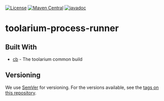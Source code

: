 [![License](https://img.shields.io/github/license/toolarium/toolarium-process-runner)](https://github.com/toolarium/toolarium-process-runner/blob/master/LICENSE)
[![Maven Central](https://img.shields.io/maven-central/v/com.github.toolarium/toolarium-process-runner/0.1.0)](https://search.maven.org/artifact/com.github.toolarium/toolarium-process-runner/0.1.0/jar)
[![javadoc](https://javadoc.io/badge2/com.github.toolarium/toolarium-process-runner/javadoc.svg)](https://javadoc.io/doc/com.github.toolarium/toolarium-process-runner)

# toolarium-process-runner




## Built With

* [cb](https://github.com/toolarium/common-build) - The toolarium common build

## Versioning

We use [SemVer](http://semver.org/) for versioning. For the versions available, see the [tags on this repository](https://github.com/toolarium/toolarium-network/tags). 
